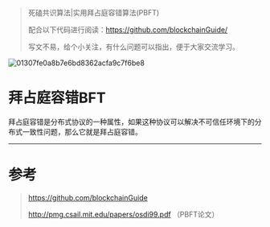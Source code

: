 > 死磕共识算法|实用拜占庭容错算法(PBFT)
>
> 配合以下代码进行阅读：https://github.com/blockchainGuide/
>
> 写文不易，给个小关注，有什么问题可以指出，便于大家交流学习。

![01307fe0a8b7e6bd8362acfa9c7f6be8](https://tva1.sinaimg.cn/large/008eGmZEgy1gnsmcd0ornj31900u0jxn.jpg)

# 拜占庭容错BFT

拜占庭容错是分布式协议的一种属性，如果这种协议可以解决不可信任环境下的分布式一致性问题，那么它就是拜占庭容错。



------

# 参考

>  https://github.com/blockchainGuide
>
>  http://pmg.csail.mit.edu/papers/osdi99.pdf （PBFT论文）